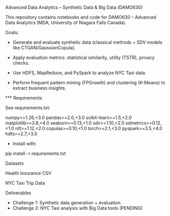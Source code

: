 Advanced Data Analytics – Synthetic Data & Big Data (DAMO630)

This repository contains notebooks and code for DAMO630 – Advanced Data Analytics (MDA, University of Niagara Falls Canada).

Goals:

* Generate and evaluate synthetic data (classical methods + SDV models like CTGAN/GaussianCopula).

* Apply evaluation metrics: statistical similarity, utility (TSTR), privacy checks.

* Use HDFS, MapReduce, and PySpark to analyze NYC Taxi data.

* Perform frequent pattern mining (FPGrowth) and clustering (K-Means) to extract business insights.

*** Requirements

See requirements.txt:

numpy>=1.26,<3.0
pandas>=2.0,<3.0
scikit-learn>=1.5,<2.0
matplotlib>=3.8,<4.0
seaborn>=0.13,<1.0
sdv>=1.10,<2.0
sdmetrics>=0.12,<1.0
rdt>=1.12,<2.0
copulas>=0.10,<1.0
torch>=2.1,<3.0
pyspark>=3.5,<4.0
hdfs>=2.7,<3.0


* Install with:

pip install -r requirements.txt

Datasets

Health Insurance CSV

NYC Taxi Trip Data

Deliverables

* Challenge 1: Synthetic data generation + evaluation.
* Challenge 2: NYC Taxi analysis with Big Data tools (PENDING)

